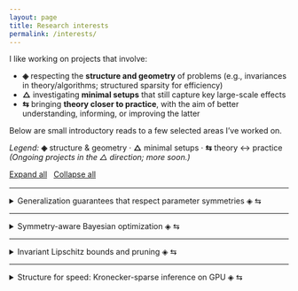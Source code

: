 ```yaml
---
layout: page
title: Research interests
permalink: /interests/
---
```



I like working on projects that involve:
- **◈** respecting the **structure and geometry** of problems (e.g., invariances in theory/algorithms; structured sparsity for efficiency)  
- **△** investigating **minimal setups** that still capture key large-scale effects  
- **⇆** bringing **theory closer to practice**, with the aim of better understanding, informing, or improving the latter

Below are small introductory reads to a few selected areas I’ve worked on.

*Legend:* **◈** structure & geometry · **△** minimal setups · **⇆** theory ↔ practice  
*(Ongoing projects in the △ direction; more soon.)*


<div class="roles cta-row" style="margin: 8px 0 16px;">
  <a class="btn ghost" id="expand-all" href="#">Expand all</a>
  <a class="btn ghost" id="collapse-all" href="#" style="margin-left:8px;">Collapse all</a>
</div>

---

<!-- Section 1 -->
<details class="interest">
  <summary>
    <span class="interest-title">Generalization guarantees that respect parameter symmetries ◈ ⇆</span>
    <span class="readtime" aria-label="Estimated reading time"></span>
  </summary>
  <div class="interest-content" markdown="1">
**Related papers:**
<div class="minibib">
  <span id="S1R1" class="refnum">[1]</span>
  Rouchouse*, Gonon*, Gribonval, Guedj, <em>Non-Vacuous Generalization Bounds: Can Rescaling Invariances Help?</em>, arXiv 2025
  · <a href="https://arxiv.org/pdf/2509.26149" target="_blank" rel="noopener">PDF</a>

  <br>

  <span id="S1R2" class="refnum">[2]</span>
  Gonon, Brisebarre, Riccietti, Gribonval, <em>A Path-Norm Toolkit for Modern Networks</em>, ICLR 2024 (Spotlight)
  · <a href="https://arxiv.org/pdf/2310.01225" target="_blank" rel="noopener">PDF</a>
</div>


Generalization refers to the statistical question of whether a neural network's performance on unseen data matches its performance on the training set. Understanding the factors that influence generalization is essential for interpreting neural network behavior and using these insights to design more effective models.

The generalization gap of a model is statistical quantity that is defined to measure how the model's performance on unseen data deviates from its performance on the training set. Often it’s small, sometimes it isn’t (e.g., <a href="https://en.wikipedia.org/wiki/Grokking_(machine_learning)" target="_blank" rel="noopener">grokking</a>). The question is: which properties seen in practice are enough to make this gap small? Knowing this matters to **explain** results and to design more **effective** models by ensuring those properties appear more reliably.

Two routes I’ve studied to bound the generalization gap are **Rademacher** and **PAC-Bayes** bounds. A recurring issue is **parameter symmetries**: the parameterization of neural networks is often redundant, i.e., different parameter vectors can represent the **same function**, hence the same generalization behavior, yet many bounds still treat these parameterizations as different. Among these symmetries are the so-called "rescaling-symmetries", which are particularly significant because: (1) they create continuous surfaces of local minima, unlike discrete permutation symmetries, and (2) they modify the size of the weights, unlike (again) permutation symmetries. 

A simple place to see it is a single ReLU neuron $f(x)=v\max(0,ux)$. Scaling $u$ and $v$ by reciprocal factors leaves $f$ unchanged (i.e., $u\to \lambda u$, $v\to \lambda^{-1}v$ with $\lambda>0$), however, it changes the size of the weights and, in particular, it can affect parameter-space measures (e.g., the squared $\ell^2$ norm $u^2 + v^2 $) which might not be invariant.  Theoretical guarantees should often account for these symmetries to avoid being arbitrarily pessimistic when weights are rescaled. For instance, a generalization bound that scales with the squared $\ell^2$ norm of the weights can be made arbitrarily large by rescaling $u$ and $v$ in opposite directions, even though the function and its generalization behavior remain unchanged. 

A first possible remedy is to take the infimum of the complexity measure over all rescalings (e.g., the infimum of the rescaled squared $\ell^2$-norm $(\lambda u)^2 + (v/\lambda)^2$ over $\lambda>0$ is simply the $\ell^1$-norm $\|u\| + \|v\|$), but in general, computing the infimum over all possible rescalings is often not trivial for the type of parameter-space complexity measures actually showing up in bounds.

Another approach is to work with invariant representations of the weights. For the simple example above, the product $uv$ serves as a basic invariant: $uv = (\lambda u)(v/\lambda)$ for any $\lambda>0$. Any complexity measure based on $uv$ will be invariant to the rescaling symmetry. The **path-lifting** generalizes this idea to more complex networks, regrouping similar invariants made of products of weights into a single vector. This vector is closely tied to the function implemented by the network, which is great for theoretical analysis. Before my work, the path-lifting was defined for multi-layer perceptrons. While this is already very useful, it could not handle skip connections, max-pooling, and even sometimes biases, or multi-dimensional outputs. In <a href="#S1R2" class="refcite">[2]</a>, I extended path-lifting and its related tools to modern networks such as ResNets, VGGs, U-Nets, ReLU MobileNets, AlexNet, AlphaGo, and more.

A natural question that follows is: can we derive guarantees **in terms of an invariant representation** of the weights such as the path-lifting? I have studied this question in two different frameworks for bounding the generalization gap: Rademacher and PAC-Bayes.

A quick refresher: consider some i.i.d. data $(x_i,y_i)$ (e.g., $x_i$ is an image and $y_i$ is its label, like "cat" or "dog"). Generalization bounds for a predictor $f_w$ with parameters $w$ typically aim to control the **train–test gap** (or generalization gap) defined as the difference between the test error (expected loss) $\mathbb{E}_{(x,y)}[\ell(f_w(x),y)]$ on the whole (unknown) distribution of the data $(x,y)$ and the empirical average (train error) $\frac{1}{n}\sum_i \ell(f_w(x_i),y_i)$. 
If the weights $w$ of the model were chosen independently of the available data $(x_i,y_i)$, then classical concentration would suffice to bound this difference. However, in practice $w$ is chosen to make sure that $f_w$ is not too bad to predict $y_i\approx f_w(x_i)$ on the training data, so $w$ is **data-dependent** (we say $x$ has been trained on $(x_i,y_i)$). This makes the terms in the sum dependent too, and classical concentration no longer applies. This is where statistical learning theory comes in: it provides tools to control this dependence. Two frameworks for this are Rademacher and PAC-Bayes bounds.

- **Rademacher approach <a href="#S1R2" class="refcite">[2]</a>.** One workaround is to bound the **worst-case** train–test gap over all possible weight vectors in a set $W$, which contains our given $w$ of interest. Since $W$ is fixed before seeing the data, one can use concentration to control the gap for any given element, and Rademacher complexity measures how rich $W$ is to control the worst-case concentration uniformly over $W$. The caveat of this approach is that the way it restores data-independence (in order to fall back on concentration results) is too crude to stay informative: data dependence becomes very loose in the final bound (e.g., reduced to coarse quantities like $\max_i \|x_i\|$), so the bound is many orders of magnitude too large in some of the training regimes that are relevant today (e.g., hundreds of millions of parameters, far fewer data). Still, these bounds are a historical starting point, so I used them as a **first testbed** to refine invariance-aware guarantees: I brought **path-lifting** tools to express **Lipschitz properties in $w$ and in $x$** in an invariant way and ported them into Rademacher-style bounds for modern DAG-like ReLU nets (biases, pooling, skips). This unified and overall improved earlier lines (pure MLPs vs. DAGs, exponential-in-depth artifacts, etc., see Table 1 in <a href="#S1R2" class="refcite">[2]</a>) and extended the type of models for which this invariant machinery applies, bringing it closer to today’s practice by handling, e.g., ResNets. However, Rademacher bounds remain by nature worst-case in too many ways, and hence numerically vacuous in interesting regimes, which is why the next natural step was to turn to routes that keep more data dependence, like PAC-Bayes.

- **PAC-Bayes approach <a href="#S1R1" class="refcite">[1]</a>.** In simple terms, PAC-Bayes lets us replace worst-case data-independent bounds by in average, data-dependent, ones. More precisely, PAC-Bayes refines the Rademacher approach from worst-case to expected-case as follows: instead of ultimately measuring the **worst-case** concentration for parameters $w_{\textrm{data indep}}$ in a set $W$, it instead measures the **expected** concentration for $w_{\textrm{data indep}}\in W$ drawn according to a **distribution** $P$. The distribution $P$ is called a "prior" distribution and is fixed before seeing the data, therefore any parameters $w_{\textrm{data indep}}$ drawn according to $P$ do not depend on the available data $(x_i,y_i)$ and classical concentration theory applicable to any $w_{\textrm{data indep}}\sim P$. The very nice feature of PAC-Bayes is that, despite relying ultimately on a data-independent argument for $w_{\textrm{data indep}}\sim P$, it is still able to retain data dependence: given a data-dependent "posterior" distribution $Q$ over $W$ (e.g., a Gaussian around some weights $w$ obtained from fitting the data $(x_i,y_i)$, so any $w_{\textrm{data dep}}\sim Q$ depends on the available data $(x_i,y_i)$), PAC-Bayes bounds guarantee that the **expected** train–test gap under $Q$ is at most the expected gap under $P$ (the latter is easy to control by concentration) plus a distance between $Q$ and $P$ (often a KL-divergence). This shows that if there is a data-independent distribution $P$ that is not too far from the data-dependent $Q$, then the expected gap under $Q$ is small. In practice, this approach has produced informative bounds even for overparameterized models (more parameters than data, see our experiments on CIFAR-10 in <a href="#S1R1" class="refcite">[1]</a> for a simple example with ~5M parameters vs ~50K data), a regime that is usually challenging for classical statistical learning theory. 

However, the symmetry issue reappears in the PAC-Bayes **distance term** between $P$ and $Q$: the comparison of these two distributions shall be independent if one decides to rescale the weights in $Q$ (e.g., if $Q$ is a Gaussian with parameters defined in terms of $w$, then rescaling $w$ changes the mean and variance of $Q$, hence its distance to $P$). Again, this is problematic since two distributions that lead to the **same functions** can yield very different KLs. Our proposed remedy in <a href="#S1R1" class="refcite">[1]</a> is to **build invariance into the construction**: either optimize the bound over rescalings, or push $P$ and $Q$ through a **lift** that collapses rescaling-equivalent parameters before measuring divergence (e.g., the path-lifting discussed above for Rademacher). We show in practice that this can shrink the complexity term and turn vacuous bounds into non-vacuous ones <a href="#S1R1" class="refcite">[1]</a>.

**Takeaway.** If two parameterizations compute the same function, bounds should treat them the same.
  </div>
</details>

---

<!-- Section 2 -->
<details class="interest">
  <summary>
    <span class="interest-title">Symmetry-aware Bayesian optimization ◈ ⇆</span>
    <span class="readtime" aria-label="Estimated reading time"></span>
  </summary>
  <div class="interest-content" markdown="1">
**Related paper:**
<div class="minibib">
  <span id="S2R1" class="refnum">[1]</span>
  Bardou, Gonon, Ahadinia, Thiran, <em>Symmetry-Aware Bayesian Optimization via Max Kernels</em>, arXiv 2025
  · <a href="https://arxiv.org/pdf/2509.25051" target="_blank" rel="noopener">PDF</a>
</div>

Bayesian optimization (BO) aims at maximizing expensive-to-evaluate black-box objectives $f$ without accessing gradients (0-th order optimization) and minimizing the number of evaluations of $f$. There are plenty of black-box expensive-to-evaluate functions $f$ to be found in physics (e.g., take as input big-bang hyperparameters and simulate the early universe). In order to maximize $f$ with as few evaluations as possible, BO maintains a probabilistic model of $f$ (i.e., a distribution over functions, whose mean is basically a best guess of $f$ and whose variance quantifies uncertainty). This model is updated after each evaluation of $f$ and used to select the next point to evaluate, balancing exploration (evaluating where uncertainty is high) and exploitation (evaluating where the model predicts high values of $f$). The probabilistic model is defined via a **kernel** $k$ that encodes prior knowledge on how points in the input space are similar in terms of values of $f$: points with large $k(x,x')$ should have similar $f(x)$ and $f(x')$. BO intuitively uses $k$ to determine the new points on which $f$ should be evaluated (either very dissimilar points to explore, or points similar to known good ones to exploit). Therefore, the choice of $k$ is crucial to BO’s performance. 

When $f$ has **known input symmetries** (e.g., rotations of an image  $x$ does not change its label $f(x)$), the kernel should reflect that and rank as similar all inputs equivalent under these symmetries. A common trick to enforce that is to start with a non-invariant kernel (e.g., for images, one based on $\ell^2$-distance) and to **average** the values of this non-invariant kernel over all transformations in the symmetry group: $k(x,x') = \mathbb{E}_{g,g' \sim G}[k_0(g \cdot x, g' \cdot x')]$, where $G$ is the symmetry group and $k_0$ is the non-invariant kernel. However, for two images of cats, there is usually at most **one** transformation that closely aligns them so that, say, Euclidean distance reflects similarity. Averaging that single good alignment with many poor ones **dilutes** the signal. 

Instead, in <a href="#S2R1" class="refcite">[1]</a>, we reconsider an old idea: compare two points by their **best** alignment, not the average. The max kernel $k(x,x') = \max_{g,g' \in G}[k_0(g \cdot x, g' \cdot x')]$ isn’t PSD in general, which explains why it isn’t the default in current BO literature. To address this, we make it PSD **on the fly**: compute the Gram matrix on the current dataset, **clip negative eigenvalues** to project onto the PSD cone, and extend out-of-sample with **Nyström**. We report in <a href="#S2R1" class="refcite">[1]</a> that this simple adaptation leads to strong improvements on standard BO benchmarks with symmetries and a real Wi-Fi configuration problem, and it doesn’t worsen asymptotic complexity compared to standard BO (BO already inverts a Gram matrix at some point; our PSD projection costs the same order via an SVD). We also observe that current theory doesn’t yet explain the empirical gains; we discuss why that might be and how practice could suggest new theoretical paths.

**Takeaway.** Keep the invariance, but don’t average away the signal.
</div>
</details>

---


<!-- Section 3 -->
<details class="interest">
<summary>
<span class="interest-title">Invariant Lipschitz bounds and pruning ◈ ⇆</span>
<span class="readtime" aria-label="Estimated reading time"></span>
</summary>
  <div class="interest-content" markdown="1">
**Related papers:**
<div class="minibib">
  <span id="S3R1" class="refnum">[1]</span>
  Gonon, Brisebarre, Riccietti, Gribonval, <em>A Rescaling-Invariant Lipschitz Bound Based on Path-Metrics for Modern ReLU Network Parameterizations</em>, ICML 2025
  · <a href="https://arxiv.org/pdf/2405.15006" target="_blank" rel="noopener">PDF</a>
  <br>
  <span id="S3R2" class="refnum">[2]</span>
  Gonon, Brisebarre, Riccietti, Gribonval, <em>A Path-Norm Toolkit for Modern Networks</em>, ICLR 2024 (Spotlight)
  · <a href="https://arxiv.org/pdf/2310.01225" target="_blank" rel="noopener">PDF</a>
</div>

I studied two types of Lipschitzness in neural networks: Lipschitzness with respect to the inputs and Lipschitzness with respect to the weights. **Lipschitzness with respect to the inputs** is critical for robustness to adversarial attacks. In <a href="#S3R2" class="refcite">[2]</a>, I extended an existing Lipschitz bound (previously defined for ReLU multi-layer perceptrons with scalar outputs) to modern architectures, including ResNets. This bound is based on the path-norm and offers several advantages: it improves over naive Lipschitz bounds (products of layers' norms), it is easy to compute (one forward pass), and it is invariant to rescaling-symmetries. This has been used in the same paper to derive Rademacher generalization bounds (discussed above on this page).  

**Lipschitzness with respect to the weights** is also important for various properties, including generalization or robustness to quantization. In <a href="/papers/#gonon-2025-pathmetric-lip" class="papercite">[ICML 2025](Lipschitz in weight space, pruning)</a>, I derived a novel Lipschitz bound in the weights based on the path-lifting vector. This bound is invariant to rescaling-symmetries, computable (two forward passes), and applies to modern architectures (ResNets, biases, pooling). I have used this bound to design a pruning rule as described next.

**Pruning** involves setting some neural network weights to zero, reducing the number of parameters used in the computations (zeros can be skipped when doing multiplications/additions) and potentially improving computational efficiency. A common approach is magnitude pruning, where weights with the smallest absolute values are pruned (set to zero), with the belief that since these weights are small, 
they contribute less to the network's output and thus can be removed with minimal impact on performance. However, neural networks often exhibit redundancies in their parameterization, meaning that different sets of weights can represent the same function. An example of this is the rescaling-symmetry discussed above, which is critical for pruning since it can change weight magnitudes without changing the function. A simple example is a ReLU network $f(x) = (v_1+v_2) \max(0,ux)$ with three scalar parameters $(u,v_1,v_2)$. For any $\lambda>0$, the rescaled weights $(\lambda u, v_1/\lambda, v_2/\lambda)$ implement the *same* function. And choosing $\lambda$ large or small can either make $u$ small (and hence, pruned if we do magnitude pruning) or large (and hence, kept). In this case, this completely changes the result of magnitude pruning: if we prune one weight among the three, and it happens to be $u$, then the pruned network is constant zero, while if we prune $v_1$ or $v_2$, the pruned network has still the same expressivity as the original one. In <a href="#S3R1" class="refcite">[1]</a>, I show at a larger scale (ResNets, ImageNet) that, indeed, magnitude pruning can yield drastically different results depending on the rescaling-equivalent set of weights it is applied to.

A natural remedy would be to take a pruning decision based on an invariant measure of weight importance. In <a href="#S3R1" class="refcite">[1]</a>, I propose to use the above-mentioned Lipschitz bound in weight space as such an invariant measure of importance. Indeed, this bound precisely quantifies how much the output of the network can change when a given weight is perturbed, only via *rescaling-invariant* quantities. Therefore, it is a natural candidate to measure the importance of weights in a way that respects the rescaling-symmetries of the model. I show in <a href="#S3R1" class="refcite">[1]</a> that pruning based on this invariant measure leads to the same performance than magnitude pruning in a proof-of-concept experiment with a ResNet on ImageNet, while it is robust to rescalings (unlike magnitude pruning). 
This pruning rule is based on the path-lifting, an invariant representation of neural networks that I extended to DAG-ReLU architectures (with pooling and skip connections) in <a href="#S3R2" class="refcite">[2]</a>.

**Takeaway.** Use invariant measures to make invariant decisions.
  </div>
</details>

---


<!-- Section 4 -->
<details class="interest">
  <summary>
    <span class="interest-title">Structure for speed: Kronecker-sparse inference on GPU ◈ ⇆</span>
    <span class="readtime" aria-label="Estimated reading time"></span>
  </summary>
  <div class="interest-content" markdown="1">
**Related paper:**
<div class="minibib">
  <span id="S4R1" class="refnum">[1]</span>
  Gonon*, Zheng*, Carrivain*, Le, <em>Fast Inference with Kronecker-Sparse Matrices</em>, ICML 2025
  · <a href="https://arxiv.org/pdf/2405.15013" target="_blank" rel="noopener">PDF</a>
  · <a href="https://github.com/PascalCarrivain/ksmm" target="_blank" rel="noopener">Code</a>
</div>

Matrix multiplication is *the* operation on which neural networks spend most of their time and energy. Therefore, reducing the cost of matrix multiplication is a key lever to make them more efficient. In <a href="#S4R1" class="refcite">[1]</a>, we study the efficiency of matrix multiplication on GPU with a particular kind of matrices called **Kronecker-sparse matrices**. These matrices are sparse (few nonzeros) and the locations of the nonzeros are on a support defined by Kronecker products. These matrices exhibit interesting properties that make them particularly appealing to use in neural networks. First, they can be multiplied by vectors in sub-quadratic time in theory. Moreover, their sparsity is structured (i.e., the locations of the nonzeros are not arbitrary, they must respect a Kronecker structure), so GPU implementations can potentially exploit this structure known *a priori* to transform this theoretical speedup into a practical one. For instance, the efficiency of well-known algorithms in signal processing (e.g., Fast Fourier Transform, Fast Hadamard Transform) precisely relies on computing products with Kronecker-sparse matrices (either implicitly or explicitly). Finally, empirically, imposing matrices to be Kronecker-sparse in neural networks, and training from scratch or fine-tuning, can yield models that match the accuracy of dense models in various settings (e.g., image classification with ResNets, language modeling with Transformers).

Despite these appealing properties, Kronecker-sparse matrices are currently not widely used in practice. We have not been able to find a lot of evidence about their practical efficiency (in terms of time and energy) in the literature. This is why we decided in <a href="#S4R1" class="refcite">[1]</a> to extensively benchmark existing baseline implementations for matrix dimensions (and sparsity count) typically used in Transformers. Our findings revealed that up to 50% of computation time is spent on memory operations (rather than doing actual arithmetic operations). To address this bottleneck, we have proposed a novel CUDA kernel which performs the multiplication between a dense matrix and a Kronecker-sparse matrix with a different "tiling strategy" (essentially different memory access patterns and repartition of the work between parallel threads). This new kernel reduces data transfers between the different GPU memory levels, which is critical to diminish the time and energy spent on memory operations. We find that this new kernel accelerates inference (typically by 40% on our benchmark) and reduces energy consumption (typically by 15%), especially in float32 and batch-size-last <a href="#S4R1" class="refcite">[1]</a>. This is not completely satisfying since the standard framework for deep learning (PyTorch) uses batch-size-first by default, and computations in float16 are preferred for efficiency.

The reduced efficiency in batch-size-first layouts stems from our tiling strategy, whose memory accesses are contiguous only when the batch dimension comes last. This limitation is specific to the proposed kernel design, not to Kronecker-sparse matrices themselves. 
(1) Even in batch-size-first mode, Kronecker-sparse matrices remain much more efficient than dense ones—both with existing baselines and with our kernel, which still improves performance in many setups. 
(2) Moreover, batch-size-last layouts could become increasingly common: for instance, the default sparse matrix multiplication in PyTorch is already about 10× faster in batch-size-last, suggesting that wider adoption may follow as such evidence accumulates.
As for float16, our kernel currently improves over baselines in fewer cases than in float32, but this appears to be an implementation rather than a fundamental limitation. Exploring whether further engineering around our tiling strategy can extend these gains to float16 remains an exciting open direction. 

**Takeaway.** Structure matters, exploiting it can speed up inference on GPU.
  </div>
</details>